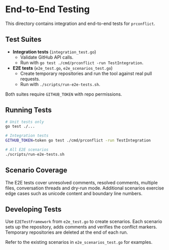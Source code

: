 # End-to-End Testing

This directory contains integration and end-to-end tests for `prconflict`.

## Test Suites

- **Integration tests** (`integration_test.go`)
  - Validate GitHub API calls.
  - Run with `go test ./cmd/prconflict -run TestIntegration`.
- **E2E tests** (`e2e_test.go`, `e2e_scenarios_test.go`)
  - Create temporary repositories and run the tool against real pull requests.
  - Run with `./scripts/run-e2e-tests.sh`.

Both suites require `GITHUB_TOKEN` with repo permissions.

## Running Tests

```bash
# Unit tests only
go test ./...

# Integration tests
GITHUB_TOKEN=token go test ./cmd/prconflict -run TestIntegration

# All E2E scenarios
./scripts/run-e2e-tests.sh
```

## Scenario Coverage

The E2E tests cover unresolved comments, resolved comments, multiple files, conversation threads and dry-run mode. Additional scenarios exercise edge cases such as unicode content and boundary line numbers.

## Developing Tests

Use `E2ETestFramework` from `e2e_test.go` to create scenarios. Each scenario sets up the repository, adds comments and verifies the conflict markers. Temporary repositories are deleted at the end of each run.

Refer to the existing scenarios in `e2e_scenarios_test.go` for examples.
